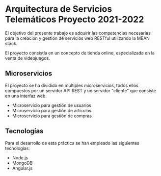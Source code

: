 # Arquitectura de Servicios Telemáticos Proyecto 2021-2022

El objetivo del presente trabajo es adquirir las competencias necesarias para la creación y gestión de servicios
web RESTful utilizando la MEAN stack.

El proyecto consistía en un concepto de tienda online, especializada en la venta de videojuegos. 

## Microservicios
El proyecto se ha dividido en múltiples microservicios, todos ellos compuestos por un servidor API REST y un servidor "cliente" que consiste en una interfaz web.
- Microservicio para gestión de usuarios
- Microservicio para gestión de artículos
- Microservicio para gestión de compras

## Tecnologías
Para el desarrollo de esta práctica se han empleado las siguientes tecnologías:
- Node.js
- MongoDB
- Angular.js
